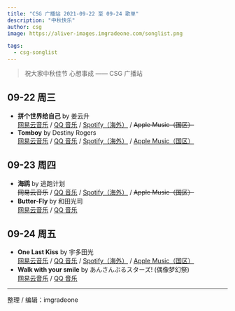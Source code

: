 ```yaml
---
title: "CSG 广播站 2021-09-22 至 09-24 歌单"
description: "中秋快乐"
author: csg
image: https://aliver-images.imgradeone.com/songlist.png

tags:
  - csg-songlist
---
```


> 祝大家中秋佳节 心想事成 —— CSG 广播站

## 09-22 周三

- **拼个世界给自己** by 姜云升  
  [网易云音乐](https://music.163.com/song?id=1849649776) / [QQ 音乐](https://y.qq.com/n/ryqq/songDetail/002hJHt127uz8l) / [Spotify（海外）](https://open.spotify.com/track/3eEuIQCRBZoFWoIyk7HXhE) / ~~Apple Music（国区）~~
- **Tomboy** by Destiny Rogers  
  [网易云音乐](https://music.163.com/song?id=1349062060) / [QQ 音乐](https://y.qq.com/n/ryqq/songDetail/001Z1owX1ShRkK) / [Spotify（海外）](https://open.spotify.com/track/5Ti3fqGTfjUsSdylFNy0Ng) / [Apple Music（国区）](https://music.apple.com/cn/album/tomboy/1453199585?i=1453199595)

## 09-23 周四

- **海鸥** by 逃跑计划  
  ~~网易云音乐~~ / [QQ 音乐](https://y.qq.com/n/ryqq/songDetail/003uguw12tnHX5) / [Spotify（海外）](https://open.spotify.com/track/3TF5PCXcFb7Eqce9BP3bIF) / ~~Apple Music（国区）~~
- **Butter-Fly** by 和田光司  
  [网易云音乐](https://music.163.com/song?id=4940920) / [QQ 音乐](https://y.qq.com/n/ryqq/songDetail/004VoWCB3uwl8s)

## 09-24 周五

- **One Last Kiss** by 宇多田光  
  [网易云音乐](https://music.163.com/song?id=1824020871) / [QQ 音乐](https://y.qq.com/n/ryqq/songDetail/003Rxsvb1Vwl5U) / [Spotify（海外）](https://open.spotify.com/track/5RhWszHMSKzb7KiXk4Ae0M) / [Apple Music（国区）](https://music.apple.com/cn/album/one-last-kiss/1542953969?i=1542953977)
- **Walk with your smile** by あんさんぶるスターズ! (偶像梦幻祭)  
  [网易云音乐](https://music.163.com/song?id=1817471712) / [QQ 音乐](https://y.qq.com/n/ryqq/songDetail/002Ryn2v48JbOu)

---

整理 / 编辑：imgradeone
